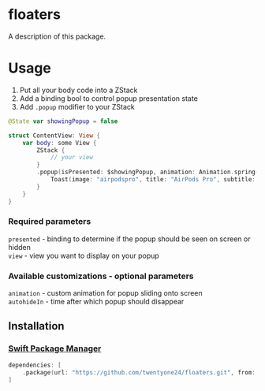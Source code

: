# floaters

A description of this package.


# Usage
1. Put all your body code into a ZStack
2. Add a binding bool to control popup presentation state
3. Add `.popup` modifier to your ZStack
```swift
@State var showingPopup = false

struct ContentView: View {
    var body: some View {
        ZStack {
            // your view
        }
        .popup(isPresented: $showingPopup, animation: Animation.spring(), autohideIn: 2) {
            Toast(image: "airpodspro", title: "AirPods Pro", subtitle: "Connected")
        }
    }
}
```

### Required parameters 
`presented` - binding to determine if the popup should be seen on screen or hidden     
`view` - view you want to display on your popup  

### Available customizations - optional parameters    
`animation` - custom animation for popup sliding onto screen  
`autohideIn` - time after which popup should disappear    

## Installation

### [Swift Package Manager](https://swift.org/package-manager/)

```swift
dependencies: [
    .package(url: "https://github.com/twentyone24/floaters.git", from: "0.0.1")
]
```
